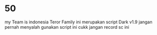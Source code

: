 # 50
my Team is indonesia Teror Family
ini merupakan script Dark v1.9
jangan pernah menyalah gunakan script ini cukk
jangan record sc ini 
